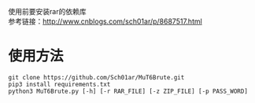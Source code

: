 使用前要安装rar的依赖库 <br>
参考链接：http://www.cnblogs.com/sch01ar/p/8687517.html

# 使用方法
```git clone https://github.com/Sch01ar/MuT6Brute.git``` <br>
```pip3 install requirements.txt``` <br>
```python3 MuT6Brute.py [-h] [-r RAR_FILE] [-z ZIP_FILE] [-p PASS_WORD]``` <br>
